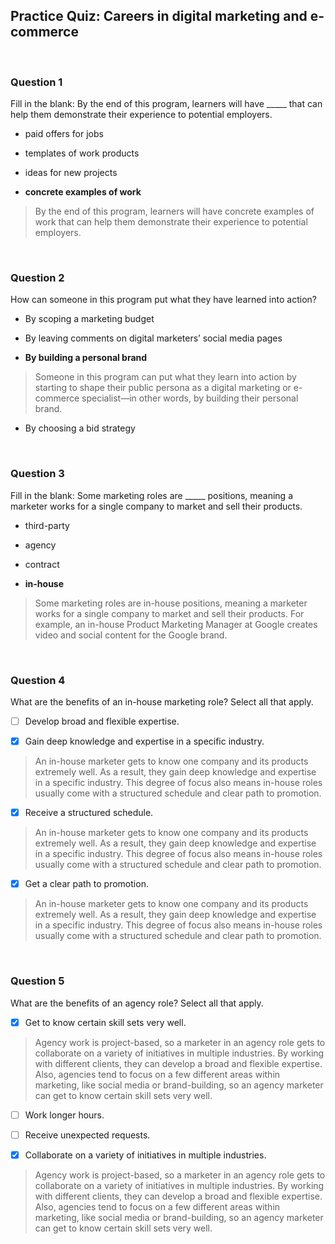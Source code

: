 ## Practice Quiz: Careers in digital marketing and e-commerce

<br>

### Question 1

Fill in the blank: By the end of this program, learners will have _____ that can help them demonstrate their experience to potential employers.

- paid offers for jobs


- templates of work products


- ideas for new projects


- **concrete examples of work**

> By the end of this program, learners will have concrete examples of work that can help them demonstrate their experience to potential employers.

<br>

### Question 2

How can someone in this program put what they have learned into action?

- By scoping a marketing budget


- By leaving comments on digital marketers’ social media pages


- **By building a personal brand**

> Someone in this program can put what they learn into action by starting to shape their public persona as a digital marketing or e-commerce specialist—in other words, by building their personal brand.

- By choosing a bid strategy

<br>

### Question 3

Fill in the blank: Some marketing roles are _____ positions, meaning a marketer works for a single company to market and sell their products. 

- third-party


- agency 


- contract


- **in-house**

> Some marketing roles are in-house positions, meaning a marketer works for a single company to market and sell their products. For example, an in-house Product Marketing Manager at Google creates video and social content for the Google brand. 

<br>

### Question 4

What are the benefits of an in-house marketing role? Select all that apply.

+ [ ] Develop broad and flexible expertise.


+ [x] Gain deep knowledge and expertise in a specific industry.

> An in-house marketer gets to know one company and its products extremely well. As a result, they gain deep knowledge and expertise in a specific industry. This degree of focus also means in-house roles usually come with a structured schedule and clear path to promotion.

+ [x] Receive a structured schedule.

> An in-house marketer gets to know one company and its products extremely well. As a result, they gain deep knowledge and expertise in a specific industry. This degree of focus also means in-house roles usually come with a structured schedule and clear path to promotion.

+ [x] Get a clear path to promotion.

> An in-house marketer gets to know one company and its products extremely well. As a result, they gain deep knowledge and expertise in a specific industry. This degree of focus also means in-house roles usually come with a structured schedule and clear path to promotion.

<br>

### Question 5

What are the benefits of an agency role? Select all that apply.

+ [x] Get to know certain skill sets very well.

> Agency work is project-based, so a marketer in an agency role gets to collaborate on a variety of initiatives in multiple industries. By working with different clients, they can develop a broad and flexible expertise. Also, agencies tend to focus on a few different areas within marketing, like social media or brand-building, so an agency marketer can get to know certain skill sets very well.

+ [ ] Work longer hours.

+ [ ] Receive unexpected requests.

+ [x] Collaborate on a variety of initiatives in multiple industries.

> Agency work is project-based, so a marketer in an agency role gets to collaborate on a variety of initiatives in multiple industries. By working with different clients, they can develop a broad and flexible expertise. Also, agencies tend to focus on a few different areas within marketing, like social media or brand-building, so an agency marketer can get to know certain skill sets very well.